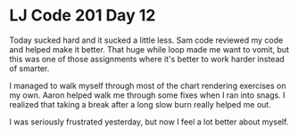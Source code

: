 <h1>LJ Code 201 Day 12</h1>

Today sucked hard and it sucked a little less. Sam code reviewed my code and helped make it better. That huge while loop made me want to vomit, but this was one of those assignments where it's better to work harder instead of smarter.

I managed to walk myself through most of the chart rendering exercises on my own. Aaron helped walk me through some fixes when I ran into snags. I realized that taking a break after a long slow burn really helped me out.

I was seriously frustrated yesterday, but now I feel a lot better about myself. 
